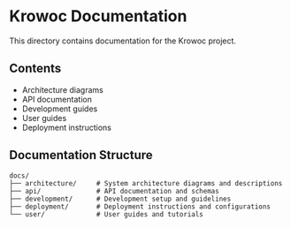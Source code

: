 # Krowoc Documentation

This directory contains documentation for the Krowoc project.

## Contents

- Architecture diagrams
- API documentation
- Development guides
- User guides
- Deployment instructions

## Documentation Structure

```
docs/
├── architecture/     # System architecture diagrams and descriptions
├── api/              # API documentation and schemas
├── development/      # Development setup and guidelines
├── deployment/       # Deployment instructions and configurations
└── user/             # User guides and tutorials
``` 